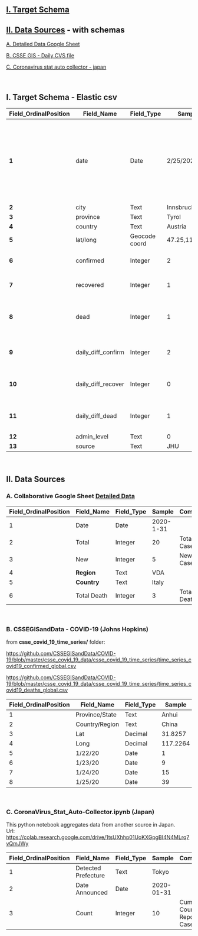 ## [I. Target Schema](#i-target-schema---elastic-csv)


## [II. Data Sources](#ii-data-sources) - with schemas

   [A. Detailed Data Google Sheet](#a-collaborative-google-sheet-detailed-data)
 
   [B. CSSE GIS - Daily CVS file](#b-cssegisanddata---covid-19-johns-hopkins)
   
   [C. Coronavirus stat auto collector - japan](#c-coronavirus_stat_auto-collectoripynb-japan)

<br />

## I. Target Schema - Elastic csv


|**Field_OrdinalPosition**|**Field_Name**|**Field_Type**|**Sample**|**Comments** |
| --- | --- | --- | --- | --- |
|**1**|	date|Date|2/25/2020|NOT datetime - probably best to have a standard date string format ("YYYY-MM-DD", e.g.)   |
|**2**|	city|	Text|	Innsbruck|	  |
|**3**| province|	Text|	Tyrol|	  |
|**4**|	country|	Text|	Austria|	 |  
|**5**|	lat/long|	Geocode coord|	47.25,11.3333|	  |
|**6**|	confirmed|	Integer|	2|	Total Confirmed Cases |  
|**7**|	recovered|	Integer|	1|	Total Recovered Cases |
|**8**|	dead|	Integer|	1|	Total Cases in which Patient died |  
|**9**|	daily_diff_confirm|	Integer|	2|	Daily Change Confirmed Cases  | 
|**10**|	daily_diff_recover|	Integer|	 0| Daily Change Recovered Cases | 
|**11**|	daily_diff_dead|	Integer|	1| Daily Change Death Cases  |
|**12**|	admin_level	|Text|	0|	 | | 
|**13**|	source| Text| JHU| | |


<br />



## II. Data Sources


  ### A. Collaborative Google Sheet [Detailed Data](https://docs.google.com/spreadsheets/d/1-YNneqVqTGy2Uzp_0pPNBezhxyEp6M_a2A2GI1MTxx0/edit#gid=1872189130)

|**Field_OrdinalPosition**|**Field_Name**|**Field_Type**|**Sample**|**Comments**| 
| --- | --- | --- | --- | --- |
|1|Date|Date|2020-1-31| 
|2|Total|Integer|20|Total Cases
|3|New|Integer|5|New Daily Cases
|4|**Region**|Text|VDA| 
|5|**Country**|Text|Italy| 
|6|Total Death|Integer|3|Total Deaths


<br />

  ### B. CSSEGISandData - COVID-19 (Johns Hopkins)

from **csse_covid_19_time_series/** folder:

https://github.com/CSSEGISandData/COVID-19/blob/master/csse_covid_19_data/csse_covid_19_time_series/time_series_covid19_confirmed_global.csv

https://github.com/CSSEGISandData/COVID-19/blob/master/csse_covid_19_data/csse_covid_19_time_series/time_series_covid19_deaths_global.csv

|**Field_OrdinalPosition**|**Field_Name**|**Field_Type**|**Sample**|**Comments**| 
| --- | --- | --- | --- | --- |
|1 | Province/State	| Text |	Anhui 	
|2 |	Country/Region | Text	|	China
|3 |	Lat	|	Decimal |	31.8257 	
|4 |	Long |Decimal |	117.2264	
|5 |	1/22/20	| Date	|	 1
|6 |	1/23/20	| Date	|	  9
|7 |	1/24/20	| Date	|	 15
|8 |	1/25/20	| Date	|	 39


<br />

  ### C. CoronaVirus_Stat_Auto-Collector.ipynb (Japan)

This python notebook aggregates data from another source in Japan.  
Url:  https://colab.research.google.com/drive/1tsUXhhp01UoKXGpgBI4N4MLrq7vQmJWy 

|**Field_OrdinalPosition**|**Field_Name**|**Field_Type**|**Sample**|**Comments**| 
| --- | --- | --- | --- | --- |
|1 | Detected Prefecture	| Text |	 Tokyo
|2 | Date Announced	| Date	|	2020-01-31
|3 | Count   | Integer | 10 | Cumulative Count of Reported Cases
 		

